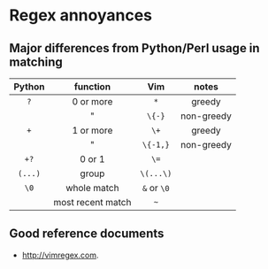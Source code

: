 Regex annoyances
================

Major differences from Python/Perl usage in matching
----------------------------------------------------
| Python | function | Vim | notes |
|:------:|:--------:|:---:|:-----:|
| `?`      | 0 or more | `*` | greedy |
|        |     "     | `\{-}` | non-greedy |
| `+`      | 1 or more | `\+` | greedy |
|        |     "      | `\{-1,}` | non-greedy|
| `+?`   |  0 or 1 | `\=` |
| `(...)` | group | `\(...\)` 
| `\0` | whole match | `&` or `\0`
|  | most recent match | `~`

Good reference documents
------------------------
 * http://vimregex.com.
